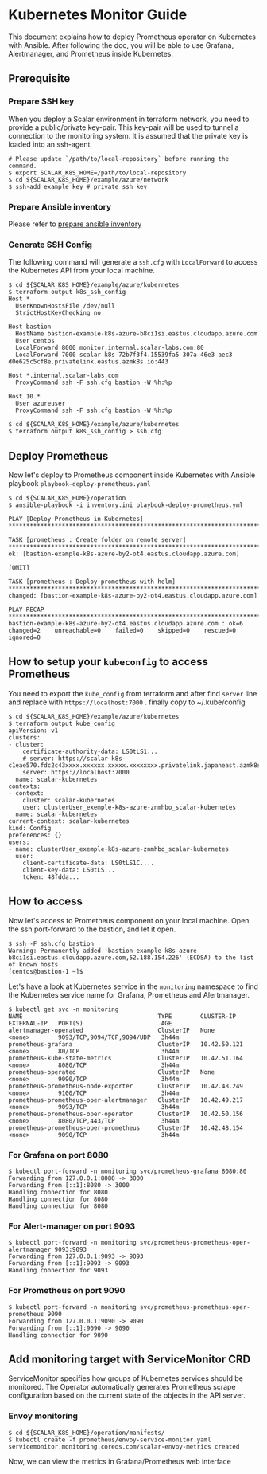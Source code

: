 # Kubernetes Monitor Guide

This document explains how to deploy Prometheus operator on Kubernetes with Ansible. After following the doc, you will be able to use Grafana, Alertmanager, and Prometheus inside Kubernetes.

## Prerequisite

### Prepare SSH key

When you deploy a Scalar environment in terraform network, you need to provide a public/private key-pair.
This key-pair will be used to tunnel a connection to the monitoring system.
It is assumed that the private key is loaded into an ssh-agent.

```console
# Please update `/path/to/local-repository` before running the command.
$ export SCALAR_K8S_HOME=/path/to/local-repository
$ cd ${SCALAR_K8S_HOME}/example/azure/network
$ ssh-add example_key # private ssh key
```

### Prepare Ansible inventory

Please refer to [prepare ansible inventory](./PrepareBastionTool.md#prepare-ansible-inventory)

### Generate SSH Config

The following command will generate a `ssh.cfg` with `LocalForward` to access the Kubernetes API from your local machine.

```console
$ cd ${SCALAR_K8S_HOME}/example/azure/kubernetes
$ terraform output k8s_ssh_config
Host *
  UserKnownHostsFile /dev/null
  StrictHostKeyChecking no

Host bastion
  HostName bastion-example-k8s-azure-b8ci1si.eastus.cloudapp.azure.com
  User centos
  LocalForward 8000 monitor.internal.scalar-labs.com:80
  LocalForward 7000 scalar-k8s-72b7f3f4.15539fa5-307a-46e3-aec3-d0e625c5cf8e.privatelink.eastus.azmk8s.io:443

Host *.internal.scalar-labs.com
  ProxyCommand ssh -F ssh.cfg bastion -W %h:%p

Host 10.*
  User azureuser
  ProxyCommand ssh -F ssh.cfg bastion -W %h:%p
```

```console
$ cd ${SCALAR_K8S_HOME}/example/azure/kubernetes
$ terraform output k8s_ssh_config > ssh.cfg
```

## Deploy Prometheus

Now let's deploy to Prometheus component inside Kubernetes with Ansible playbook `playbook-deploy-prometheus.yaml`

```console
$ cd ${SCALAR_K8S_HOME}/operation
$ ansible-playbook -i inventory.ini playbook-deploy-prometheus.yml

PLAY [Deploy Prometheus in Kubernetes] ************************************************************************************************************************************************************************

TASK [prometheus : Create folder on remote server] ************************************************************************************************************************************************************
ok: [bastion-example-k8s-azure-by2-ot4.eastus.cloudapp.azure.com]

[OMIT]

TASK [prometheus : Deploy prometheus with helm] ***************************************************************************************************************************************************************
changed: [bastion-example-k8s-azure-by2-ot4.eastus.cloudapp.azure.com]

PLAY RECAP ****************************************************************************************************************************************************************************************************
bastion-example-k8s-azure-by2-ot4.eastus.cloudapp.azure.com : ok=6    changed=2    unreachable=0    failed=0    skipped=0    rescued=0    ignored=0
```

## How to setup your `kubeconfig` to access Prometheus

You need to export the `kube_config` from terraform and after find `server` line and replace with `https://localhost:7000` . finally copy to ~/.kube/config

```console
$ cd ${SCALAR_K8S_HOME}/example/azure/kubernetes
$ terraform output kube_config
apiVersion: v1
clusters:
- cluster:
    certificate-authority-data: LS0tLS1...
    # server: https://scalar-k8s-c1eae570.fdc2c43xxxx.xxxxxx.xxxxx.xxxxxxxx.privatelink.japaneast.azmk8s.io:443
    server: https://localhost:7000
  name: scalar-kubernetes
contexts:
- context:
    cluster: scalar-kubernetes
    user: clusterUser_exemple-k8s-azure-znmhbo_scalar-kubernetes
  name: scalar-kubernetes
current-context: scalar-kubernetes
kind: Config
preferences: {}
users:
- name: clusterUser_exemple-k8s-azure-znmhbo_scalar-kubernetes
  user:
    client-certificate-data: LS0tLS1C....
    client-key-data: LS0tLS...
    token: 48fdda...
```

## How to access

Now let's access to Prometheus component on your local machine. Open the ssh port-forward to the bastion, and let it open.

```console
$ ssh -F ssh.cfg bastion
Warning: Permanently added 'bastion-example-k8s-azure-b8ci1si.eastus.cloudapp.azure.com,52.188.154.226' (ECDSA) to the list of known hosts.
[centos@bastion-1 ~]$
```

Let's have a look at Kubernetes service in the `monitoring` namespace to find the Kubernetes service name for Grafana, Prometheus and Alertmanager.

```console
$ kubectl get svc -n monitoring
NAME                                      TYPE        CLUSTER-IP     EXTERNAL-IP   PORT(S)                      AGE
alertmanager-operated                     ClusterIP   None           <none>        9093/TCP,9094/TCP,9094/UDP   3h44m
prometheus-grafana                        ClusterIP   10.42.50.121   <none>        80/TCP                       3h44m
prometheus-kube-state-metrics             ClusterIP   10.42.51.164   <none>        8080/TCP                     3h44m
prometheus-operated                       ClusterIP   None           <none>        9090/TCP                     3h44m
prometheus-prometheus-node-exporter       ClusterIP   10.42.48.249   <none>        9100/TCP                     3h44m
prometheus-prometheus-oper-alertmanager   ClusterIP   10.42.49.217   <none>        9093/TCP                     3h44m
prometheus-prometheus-oper-operator       ClusterIP   10.42.50.156   <none>        8080/TCP,443/TCP             3h44m
prometheus-prometheus-oper-prometheus     ClusterIP   10.42.48.154   <none>        9090/TCP                     3h44m
```

### For Grafana on port 8080

```console
$ kubectl port-forward -n monitoring svc/prometheus-grafana 8080:80
Forwarding from 127.0.0.1:8080 -> 3000
Forwarding from [::1]:8080 -> 3000
Handling connection for 8080
Handling connection for 8080
Handling connection for 8080
```

### For Alert-manager on port 9093

```console
$ kubectl port-forward -n monitoring svc/prometheus-prometheus-oper-alertmanager 9093:9093
Forwarding from 127.0.0.1:9093 -> 9093
Forwarding from [::1]:9093 -> 9093
Handling connection for 9093
```

### For Prometheus on port 9090

```console
$ kubectl port-forward -n monitoring svc/prometheus-prometheus-oper-prometheus 9090
Forwarding from 127.0.0.1:9090 -> 9090
Forwarding from [::1]:9090 -> 9090
Handling connection for 9090
```

## Add monitoring target with ServiceMonitor CRD

ServiceMonitor specifies how groups of Kubernetes services should be monitored. The Operator automatically generates Prometheus scrape configuration based on the current state of the objects in the API server.

### Envoy monitoring

```console
$ cd ${SCALAR_K8S_HOME}/operation/manifests/
$ kubectl create -f prometheus/envoy-service-monitor.yaml
servicemonitor.monitoring.coreos.com/scalar-envoy-metrics created
```

Now, we can view the metrics in Grafana/Prometheus web interface
